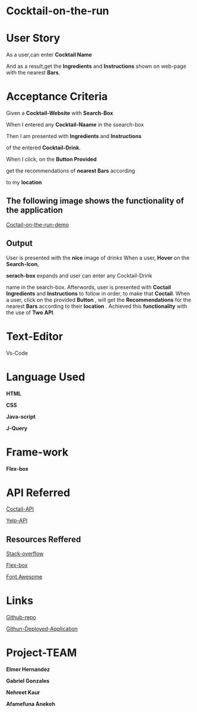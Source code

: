 # Cocktail-on-the-run


# User Story
As a user,can enter **Cocktail Name** 

And as a result,get the **Ingredients** and **Instructions**
shown on web-page with the nearest **Bars**.

# Acceptance Criteria

Given a **Cocktail-Website** with **Search-Box**

When I entered any **Cocktail-Naame** in the ssearch-box

Then I am presented with **Ingredients** and **Instructions**

of the entered **Cocktail-Drink**.

When I click, on the **Button Provided**

get the recommendations of **nearest Bars** according

to my **location**


## The following image shows the functionality of the application
[Coctail-on-the-run-demo]()


## Output
User is presented with the **nice** image of drinks
When a user, **Hover** on the **Search-Icon**,

**serach-box** expands and user can enter any Cocktail-Drink

name in the search-box. Afterwords, user is presented with
**Coctail** **Ingredients** and **Instructions** to follow
in order, to make that **Coctail**.
When a user, click on the provided **Button** , will
get the **Recommendations** for the nearest **Bars** 
according to their **location** . Achieved this **functionality**
with the use of **Two** **API**. 




# Text-Editor

  Vs-Code

  # Language Used


  **HTML**

  **CSS**

  **Java-script**

  **J-Query**

# Frame-work 

**Flex-box**


# API Referred

[Coctail-API](https://www.thecocktaildb.com)

[Yelp-API]("https://yelp-com.p.rapidapi.com)


## Resources Reffered

[Stack-overflow](https://stackoverflow.com/)

[Flex-box](https://css-tricks.com/snippets/css/a-guide-to-flexbox/)

[Font Awesome](https://fontawesome.com/icons?d=gallery&q=search&m=free)



# Links

[Github-repo](https://github.com/Afam-26/Cocktail-on-the-run)

[Githun-Deployed-Application](https://afam-26.github.io/Cocktail-on-the-run/)







# Project-TEAM


**Elmer Hernandez**

**Gabriel Gonzales**

**Nehreet Kaur**

**Afamefuna Anekeh**